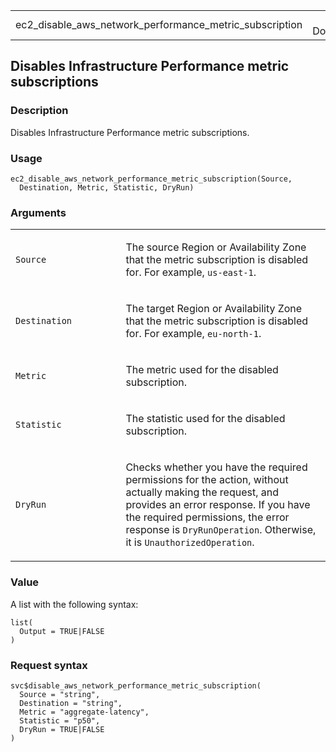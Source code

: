 <table style="width: 100%;">
<tbody>
<tr class="odd">
<td>ec2_disable_aws_network_performance_metric_subscription</td>
<td style="text-align: right;">R Documentation</td>
</tr>
</tbody>
</table>

## Disables Infrastructure Performance metric subscriptions

### Description

Disables Infrastructure Performance metric subscriptions.

### Usage

    ec2_disable_aws_network_performance_metric_subscription(Source,
      Destination, Metric, Statistic, DryRun)

### Arguments

<table>
<colgroup>
<col style="width: 35%" />
<col style="width: 65%" />
</colgroup>
<tbody>
<tr class="odd">
<td><code
id="ec2_disable_aws_network_performance_metric_subscription_:_Source">Source</code></td>
<td><p>The source Region or Availability Zone that the metric
subscription is disabled for. For example,
<code>us-east-1</code>.</p></td>
</tr>
<tr class="even">
<td><code
id="ec2_disable_aws_network_performance_metric_subscription_:_Destination">Destination</code></td>
<td><p>The target Region or Availability Zone that the metric
subscription is disabled for. For example,
<code>eu-north-1</code>.</p></td>
</tr>
<tr class="odd">
<td><code
id="ec2_disable_aws_network_performance_metric_subscription_:_Metric">Metric</code></td>
<td><p>The metric used for the disabled subscription.</p></td>
</tr>
<tr class="even">
<td><code
id="ec2_disable_aws_network_performance_metric_subscription_:_Statistic">Statistic</code></td>
<td><p>The statistic used for the disabled subscription.</p></td>
</tr>
<tr class="odd">
<td><code
id="ec2_disable_aws_network_performance_metric_subscription_:_DryRun">DryRun</code></td>
<td><p>Checks whether you have the required permissions for the action,
without actually making the request, and provides an error response. If
you have the required permissions, the error response is
<code>DryRunOperation</code>. Otherwise, it is
<code>UnauthorizedOperation</code>.</p></td>
</tr>
</tbody>
</table>

### Value

A list with the following syntax:

    list(
      Output = TRUE|FALSE
    )

### Request syntax

    svc$disable_aws_network_performance_metric_subscription(
      Source = "string",
      Destination = "string",
      Metric = "aggregate-latency",
      Statistic = "p50",
      DryRun = TRUE|FALSE
    )
